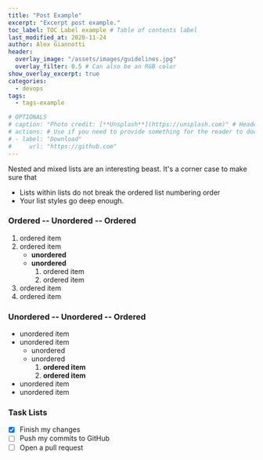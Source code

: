 ```yaml
---
title: "Post Example"
excerpt: "Excerpt post example."
toc_label: TOC Label example # Table of contents label
last_modified_at: 2020-11-24
author: Alex Giannotti
header:
  overlay_image: "/assets/images/guidelines.jpg"
  overlay_filter: 0.5 # Can also be an RGB color
show_overlay_excerpt: true
categories:
  - devops
tags:
  - tags-example

# OPTIONALS
# caption: "Photo credit: [**Unsplash**](https://unsplash.com)" # Header image credits
# actions: # Use if you need to provide something for the reader to download
# - label: "Download"
#     url: "https://github.com"
---
```


Nested and mixed lists are an interesting beast. It's a corner case to make sure that

* Lists within lists do not break the ordered list numbering order
* Your list styles go deep enough.

### Ordered -- Unordered -- Ordered

1. ordered item
2. ordered item
   * **unordered**
   * **unordered**
     1. ordered item
     2. ordered item
3. ordered item
4. ordered item

### Unordered -- Unordered -- Ordered

* unordered item
* unordered item
  * unordered
  * unordered
    1. **ordered item**
    2. **ordered item**
* unordered item
* unordered item

### Task Lists

* [x] Finish my changes
* [ ] Push my commits to GitHub
* [ ] Open a pull request
